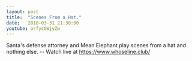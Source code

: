 ```yaml
---
layout: post
title:  "Scenes From a Hat."
date:   2018-03-31 21:30:00
youtube: orfycGWjyZw
---
```


Santa's defense attorney and Mean Elephant play scenes from a hat and nothing else. -- Watch live at https://www.whoseline.club/